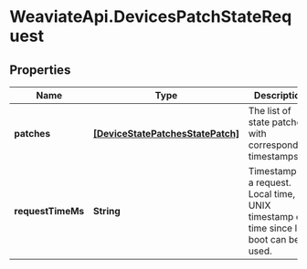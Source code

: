 # WeaviateApi.DevicesPatchStateRequest

## Properties
Name | Type | Description | Notes
------------ | ------------- | ------------- | -------------
**patches** | [**[DeviceStatePatchesStatePatch]**](DeviceStatePatchesStatePatch.md) | The list of state patches with corresponding timestamps. | [optional] 
**requestTimeMs** | **String** | Timestamp of a request. Local time, UNIX timestamp or time since last boot can be used. | [optional] 


